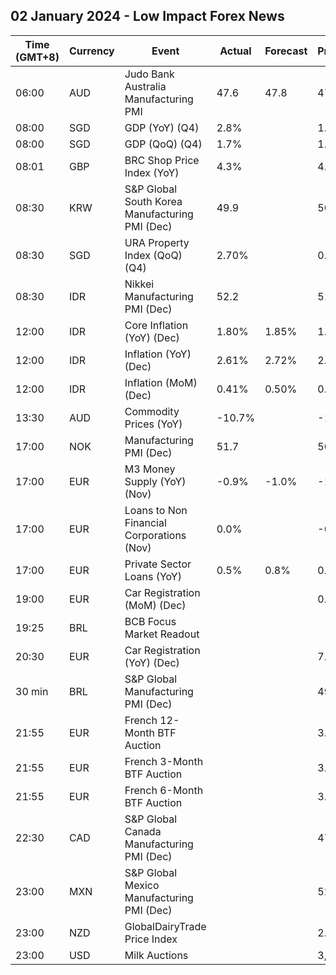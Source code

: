 ## 02 January 2024 - Low Impact Forex News

| Time (GMT+8) | Currency | Event | Actual | Forecast | Previous |
|------|----------|-------|--------|----------|----------|
| 06:00 | AUD | Judo Bank Australia Manufacturing PMI | 47.6 | 47.8 | 47.7 |
| 08:00 | SGD | GDP (YoY) (Q4) | 2.8% |  | 1.0% |
| 08:00 | SGD | GDP (QoQ) (Q4) | 1.7% |  | 1.3% |
| 08:01 | GBP | BRC Shop Price Index (YoY) | 4.3% |  | 4.3% |
| 08:30 | KRW | S&P Global South Korea Manufacturing PMI (Dec) | 49.9 |  | 50.0 |
| 08:30 | SGD | URA Property Index (QoQ) (Q4) | 2.70% |  | 0.80% |
| 08:30 | IDR | Nikkei Manufacturing PMI (Dec) | 52.2 |  | 51.7 |
| 12:00 | IDR | Core Inflation (YoY) (Dec) | 1.80% | 1.85% | 1.87% |
| 12:00 | IDR | Inflation (YoY) (Dec) | 2.61% | 2.72% | 2.86% |
| 12:00 | IDR | Inflation (MoM) (Dec) | 0.41% | 0.50% | 0.38% |
| 13:30 | AUD | Commodity Prices (YoY) | -10.7% |  | -12.8% |
| 17:00 | NOK | Manufacturing PMI (Dec) | 51.7 |  | 50.1 |
| 17:00 | EUR | M3 Money Supply (YoY) (Nov) | -0.9% | -1.0% | -1.0% |
| 17:00 | EUR | Loans to Non Financial Corporations (Nov) | 0.0% |  | -0.3% |
| 17:00 | EUR | Private Sector Loans (YoY) | 0.5% | 0.8% | 0.6% |
| 19:00 | EUR | Car Registration (MoM) (Dec) |  |  | 0.50% |
| 19:25 | BRL | BCB Focus Market Readout |  |  |  |
| 20:30 | EUR | Car Registration (YoY) (Dec) |  |  | 7.00% |
| 30 min | BRL | S&P Global Manufacturing PMI (Dec) |  |  | 49.4 |
| 21:55 | EUR | French 12-Month BTF Auction |  |  | 3.333% |
| 21:55 | EUR | French 3-Month BTF Auction |  |  | 3.729% |
| 21:55 | EUR | French 6-Month BTF Auction |  |  | 3.690% |
| 22:30 | CAD | S&P Global Canada Manufacturing PMI (Dec) |  |  | 47.7 |
| 23:00 | MXN | S&P Global Mexico Manufacturing PMI (Dec) |  |  | 52.50 |
| 23:00 | NZD | GlobalDairyTrade Price Index |  |  | 2.3% |
| 23:00 | USD | Milk Auctions |  |  | 3,388.0 |
